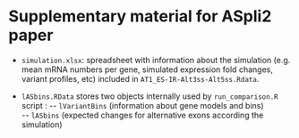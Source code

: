 # Supplementary material for ASpli2 paper

- `simulation.xlsx`: spreadsheet with information about the simulation (e.g. mean mRNA numbers per gene, 
simulated expression fold changes, variant profiles, etc) included in `AT1_ES-IR-Alt3ss-Alt5ss.Rdata`.

- `lASbins.RData` stores two objects internally used by `run_comparison.R` script :
-- `lVariantBins` (information about gene models and bins)  
-- `lASbins` (expected changes for alternative exons according the simulation)

